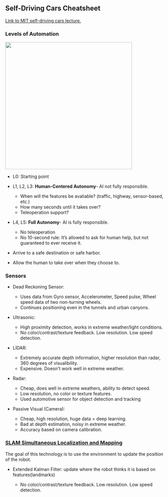 ## Self-Driving Cars Cheatsheet
[Link to MIT self-driving cars lecture.](https://selfdrivingcars.mit.edu/)

### Levels of Automation 
<img src="https://cdn-images-1.medium.com/max/1600/1*I5vwQqqViZI3QAJ0Dry_cQ.png" width= "400">

- L0: Starting point
- L1, L2, L3: __Human-Centered Autonomy__- AI not fully responsible.
  - When will the features be avaliable? (traffic, highway, sensor-based, etc.)
  - How many seconds until it takes over?
  - Teleoperation support?
  
- L4, L5: __Full Autonomy__- AI is fully responsible.
  - No teleoperation
  - No 10-second rule: It’s allowed to ask for human help, but not guaranteed to ever
receive it.
- Arrive to a safe destination or safe harbor.
- Allow the human to take over when they choose to.


### Sensors 
- Dead Reckoning Sensor: 
  - Uses data from Gyro sensor, Accelerometer, Speed pulse, Wheel speed data of two non-turning wheels.
  - Continues positioning even in the tunnels and urban canyons.
  
- Ultrasonic:
  - High proximity detection, works in extreme weather/light conditions.
  - No color/contrast/texture feedback. Low resolution. Low speed detection.
  
- LIDAR: 
  - Extremely accurate depth information, higher resolution than radar, 360 degrees of visualibility.
  - Expensive. Doesn't work well in extreme weather.
  
- Radar:
  - Cheap, does well in extreme weathers, ability to detect speed.
  - Low resolution, no color or texture features.
  - Used automotive sensor for object detection and tracking
  
- Passive Visual (Camera):
  - Cheap, high resolution, huge data = deep learning. 
  - Bad at depth estimation, noisy in extreme weather.
  - Accuracy based on camera calibration.
  
### [SLAM Simultaneous Localization and Mapping](https://ocw.mit.edu/courses/aeronautics-and-astronautics/16-412j-cognitive-robotics-spring-2005/projects/1aslam_blas_repo.pdf)
The goal of this technology is to use the environment to update the position of the robot.
- Extended Kalman Filter: update where the robot thinks it is based on features(landmarks)


  - No color/contrast/texture feedback. Low resolution. Low speed detection.
